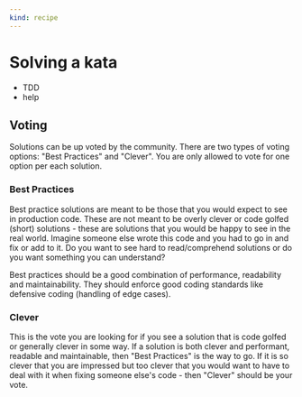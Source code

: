 ```yaml
---
kind: recipe
---
```


# Solving a kata

- TDD
- help

## Voting

Solutions can be up voted by the community. There are two types of voting options: "Best Practices" and "Clever". You are only allowed to vote for one option per each solution.

### Best Practices

Best practice solutions are meant to be those that you would expect to see in production code. These are not meant to be overly clever or code golfed (short) solutions - these are solutions that you would be happy to see in the real world. Imagine someone else wrote this code and you had to go in and fix or add to it. Do you want to see hard to read/comprehend solutions or do you want something you can understand?

Best practices should be a good combination of performance, readability and maintainability. They should enforce good coding standards like defensive coding (handling of edge cases).

### Clever

This is the vote you are looking for if you see a solution that is code golfed or generally clever in some way. If a solution is both clever and performant, readable and maintainable, then "Best Practices" is the way to go. If it is so clever that you are impressed but too clever that you would want to have to deal with it when fixing someone else's code - then "Clever" should be your vote.
